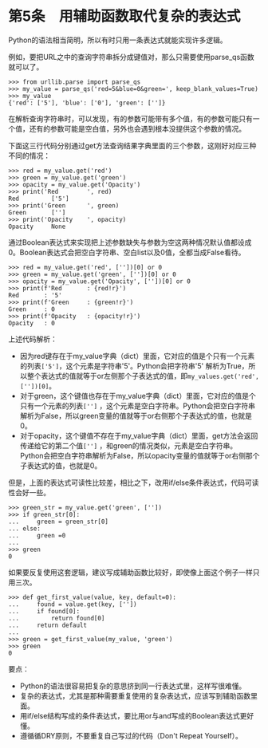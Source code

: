 # 第5条　用辅助函数取代复杂的表达式

Python的语法相当简明，所以有时只用一条表达式就能实现许多逻辑。

例如，要把URL之中的查询字符串拆分成键值对，那么只需要使用parse_qs函数就可以了。

```
>>> from urllib.parse import parse_qs
>>> my_value = parse_qs('red=5&blue=0&green=', keep_blank_values=True)
>>> my_value
{'red': ['5'], 'blue': ['0'], 'green': ['']}
```

在解析查询字符串时，可以发现，有的参数可能带有多个值，有的参数可能只有一个值，还有的参数可能是空白值，另外也会遇到根本没提供这个参数的情况。

下面这三行代码分别通过get方法查询结果字典里面的三个参数，这刚好对应三种不同的情况：

```
>>> red = my_value.get('red')
>>> green = my_value.get('green')
>>> opacity = my_value.get('Opacity')
>>> print('Red        ', red)
Red         ['5']
>>> print('Green      ', green)
Green       ['']
>>> print('Opacity    ', opacity)
Opacity     None
```

通过Boolean表达式来实现把上述参数缺失与参数为空这两种情况默认值都设成0。Boolean表达式会把空白字符串、空白list以及0值，全都当成False看待。

```
>>> red = my_value.get('red', [''])[0] or 0
>>> green = my_value.get('green', [''])[0] or 0
>>> opacity = my_value.get('Opacity', [''])[0] or 0
>>> print(f'Red       : {red!r}')
Red       : '5'
>>> print(f'Green     : {green!r}')
Green     : 0
>>> print(f'Opacity   : {opacity!r}')
Opacity   : 0
```

上述代码解析：

* 因为red键存在于my_value字典（dict）里面，它对应的值是个只有一个元素的列表`['5']`，这个元素是字符串'5'。Python会把字符串'5'
  解析为True，所以整个表达式的值就等于or左侧那个子表达式的值，即`my_values.get('red', [''])[0]`。
* 对于green，这个键值也存在于my_value字典（dict）里面，它对应的值是个只有一个元素的列表`['']`
  ，这个元素是空白字符串。Python会把空白字符串解析为False，所以green变量的值就等于or右侧那个子表达式的值，也就是0。
* 对于opacity，这个键值不存在于my_value字典（dict）里面，get方法会返回传递给它的第二个值`['']`
  ，和green的情况类似，元素是空白字符串。Python会把空白字符串解析为False，所以opacity变量的值就等于or右侧那个子表达式的值，也就是0。

但是，上面的表达式可读性比较差，相比之下，改用if/else条件表达式，代码可读性会好一些。
```
>>> green_str = my_value.get('green', [''])
>>> if green_str[0]:
...     green = green_str[0]
... else:
...     green =0
... 
>>> green
0
```

如果要反复使用这套逻辑，建议写成辅助函数比较好，即使像上面这个例子一样只用三次。
```
>>> def get_first_value(value, key, default=0):
...     found = value.get(key, [''])
...     if found[0]:
...         return found[0]
...     return default
... 
>>> green = get_first_value(my_value, 'green')
>>> green
0
```


要点：
* Python的语法很容易把复杂的意思挤到同一行表达式里，这样写很难懂。
* 复杂的表达式，尤其是那种需要重复使用的复杂表达式，应该写到辅助函数里面。
* 用if/else结构写成的条件表达式，要比用or与and写成的Boolean表达式更好懂。
* 遵循循DRY原则，不要重复自己写过的代码（Don't Repeat Yourself）。




















